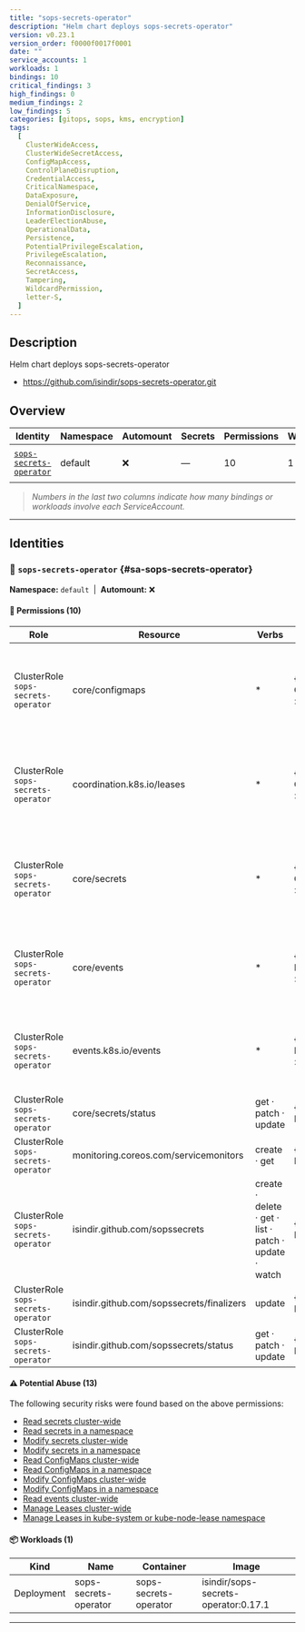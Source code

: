 ```yaml
---
title: "sops-secrets-operator"
description: "Helm chart deploys sops-secrets-operator"
version: v0.23.1
version_order: f0000f0017f0001
date: ""
service_accounts: 1
workloads: 1
bindings: 10
critical_findings: 3
high_findings: 0
medium_findings: 2
low_findings: 5
categories: [gitops, sops, kms, encryption]
tags:
  [
    ClusterWideAccess,
    ClusterWideSecretAccess,
    ConfigMapAccess,
    ControlPlaneDisruption,
    CredentialAccess,
    CriticalNamespace,
    DataExposure,
    DenialOfService,
    InformationDisclosure,
    LeaderElectionAbuse,
    OperationalData,
    Persistence,
    PotentialPrivilegeEscalation,
    PrivilegeEscalation,
    Reconnaissance,
    SecretAccess,
    Tampering,
    WildcardPermission,
    letter-S,
  ]
---
```


## Description

Helm chart deploys sops-secrets-operator

- https://github.com/isindir/sops-secrets-operator.git

## Overview

| Identity                                             | Namespace | Automount | Secrets | Permissions | Workloads | Risk                    |
| ---------------------------------------------------- | --------- | --------- | ------- | ----------- | --------- | ----------------------- |
| [`sops-secrets-operator`](#sa-sops-secrets-operator) | default   | ❌        | —       | 10          | 1         | {{< risk "Critical" >}} |

> _Numbers in the last two columns indicate how many bindings or workloads involve each ServiceAccount._

---

## Identities

### 🤖 `sops-secrets-operator` {#sa-sops-secrets-operator}

**Namespace:** `default`  |  **Automount:** ❌

#### 🔑 Permissions (10)

| Role                                | Resource                                  | Verbs                                                 | Risk                  | Tags                                                                                                                                                                              |
| ----------------------------------- | ----------------------------------------- | ----------------------------------------------------- | --------------------- | --------------------------------------------------------------------------------------------------------------------------------------------------------------------------------- |
| ClusterRole `sops-secrets-operator` | core/configmaps                           | \*                                                    | {{< risk Critical >}} | {{< tag "ClusterWideAccess" >}} {{< tag "ConfigMapAccess" >}} {{< tag "DataExposure" >}} {{< tag "InformationDisclosure" >}} {{< tag "PotentialPrivilegeEscalation" >}} (+2 more) |
| ClusterRole `sops-secrets-operator` | coordination.k8s.io/leases                | \*                                                    | {{< risk Critical >}} | {{< tag "ClusterWideAccess" >}} {{< tag "ControlPlaneDisruption" >}} {{< tag "CriticalNamespace" >}} {{< tag "DenialOfService" >}} {{< tag "LeaderElectionAbuse" >}} (+2 more)    |
| ClusterRole `sops-secrets-operator` | core/secrets                              | \*                                                    | {{< risk Critical >}} | {{< tag "ClusterWideAccess" >}} {{< tag "ClusterWideSecretAccess" >}} {{< tag "CredentialAccess" >}} {{< tag "DataExposure" >}} {{< tag "InformationDisclosure" >}} (+6 more)     |
| ClusterRole `sops-secrets-operator` | core/events                               | \*                                                    | {{< risk Medium >}}   | {{< tag "ClusterWideAccess" >}} {{< tag "InformationDisclosure" >}} {{< tag "OperationalData" >}} {{< tag "Reconnaissance" >}} {{< tag "WildcardPermission" >}}                   |
| ClusterRole `sops-secrets-operator` | events.k8s.io/events                      | \*                                                    | {{< risk Medium >}}   | {{< tag "ClusterWideAccess" >}} {{< tag "InformationDisclosure" >}} {{< tag "OperationalData" >}} {{< tag "Reconnaissance" >}} {{< tag "WildcardPermission" >}}                   |
| ClusterRole `sops-secrets-operator` | core/secrets/status                       | get · patch · update                                  | {{< risk Low >}}      |                                                                                                                                                                                   |
| ClusterRole `sops-secrets-operator` | monitoring.coreos.com/servicemonitors     | create · get                                          | {{< risk Low >}}      |                                                                                                                                                                                   |
| ClusterRole `sops-secrets-operator` | isindir.github.com/sopssecrets            | create · delete · get · list · patch · update · watch | {{< risk Low >}}      |                                                                                                                                                                                   |
| ClusterRole `sops-secrets-operator` | isindir.github.com/sopssecrets/finalizers | update                                                | {{< risk Low >}}      |                                                                                                                                                                                   |
| ClusterRole `sops-secrets-operator` | isindir.github.com/sopssecrets/status     | get · patch · update                                  | {{< risk Low >}}      |                                                                                                                                                                                   |

#### ⚠️ Potential Abuse (13)

The following security risks were found based on the above permissions:

- [Read secrets cluster-wide](/rules/1010)
- [Read secrets in a namespace](/rules/1011)
- [Modify secrets cluster-wide](/rules/1012)
- [Modify secrets in a namespace](/rules/1013)
- [Read ConfigMaps cluster-wide](/rules/1022)
- [Read ConfigMaps in a namespace](/rules/1023)
- [Modify ConfigMaps cluster-wide](/rules/1024)
- [Modify ConfigMaps in a namespace](/rules/1025)
- [Read events cluster-wide](/rules/1070)
- [Manage Leases cluster-wide](/rules/1080)
- [Manage Leases in kube-system or kube-node-lease namespace](/rules/1081)

#### 📦 Workloads (1)

| Kind       | Name                  | Container             | Image                                |
| ---------- | --------------------- | --------------------- | ------------------------------------ |
| Deployment | sops-secrets-operator | sops-secrets-operator | isindir/sops-secrets-operator:0.17.1 |

---
